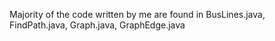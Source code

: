 Majority of the code written by me are found in BusLines.java, FindPath.java, Graph.java, GraphEdge.java
